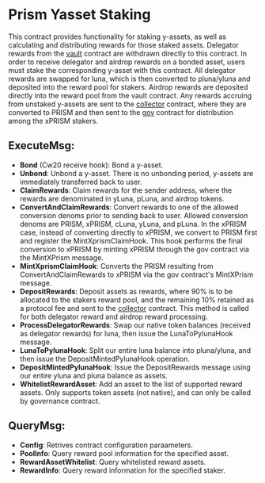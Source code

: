# Prism Yasset Staking

This contract provides functionality for staking y-assets, as well as calculating and distributing rewards for those staked assets. Delegator rewards from the [vault](contracts/prism-vault) contract are withdrawn directly to this contract. In order to receive delegator and airdrop rewards on a bonded asset, users must stake the corresponding y-asset with this contract. All delegator rewards are swapped for luna, which is then converted to pluna/yluna and deposited into the reward pool for stakers. Airdrop rewards are deposited directly into the reward pool from the vault contract. Any rewards accruing from unstaked y-assets are sent to the [collector](/contracts/prism-collector) contract, where they are converted to PRISM and then sent to the [gov](/contracts/prism-gov) contract for distribution among the xPRISM stakers.  

## ExecuteMsg:
  - **Bond** (Cw20 receive hook): Bond a y-asset.
  - **Unbond**: Unbond a y-asset.  There is no unbonding period, y-assets are immediately transferred back to user.  
  - **ClaimRewards**: Claim rewards for the sender address, where the rewards are denominated in yLuna, pLuna, and airdrop tokens.
  - **ConvertAndClaimRewards**: Convert rewards to one of the allowed conversion denoms prior to sending back to user.  Allowed conversion denoms are PRISM, xPRISM, cLuna, yLuna, and pLuna.  In the xPRISM case, instead of converting directly to xPRISM, we convert to PRISM first and register the MintXprismClaimHook. This hook performs the final conversion to xPRISM by minting xPRISM through the gov contract via the MintXPrism message.  
  - **MintXprismClaimHook**: Converts the PRISM resulting from ConvertAndClaimRewards to xPRISM via the gov contract's MintXPrism message.
  - **DepositRewards**: Deposit assets as rewards, where 90% is to be allocated to the stakers reward pool, and the remaining 10% retained as a protocol fee and sent to the [collector](../prism-collector) contract.  This method is called for both delegator reward and airdrop reward processing.   
  - **ProcessDelegatorRewards**: Swap our native token balances (received as delegator rewards) for luna, then issue the LunaToPylunaHook message.
  - **LunaToPylunaHook**: Split our entire luna balance into pluna/yluna, and then issue the DepositMintedPylunaHook operation.
  - **DepositMintedPylunaHook**: Issue the DepositRewards message using our entire yluna and pluna balance as assets.  
  - **WhitelistRewardAsset**: Add an asset to the list of supported reward assets.  Only supports token assets (not native), and can only be called by governance contract.  

## QueryMsg:
  - **Config**: Retrives contract configuration paraameters. 
  - **PoolInfo**: Query reward pool information for the specified asset.  
  - **RewardAssetWhitelist**: Query whitelisted reward assets.  
  - **RewardInfo**: Query reward information for the specified staker.  
